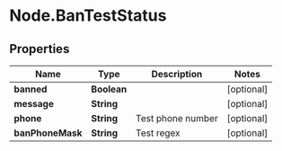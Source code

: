 # Node.BanTestStatus

## Properties

Name | Type | Description | Notes
------------ | ------------- | ------------- | -------------
**banned** | **Boolean** |  | [optional] 
**message** | **String** |  | [optional] 
**phone** | **String** | Test phone number | [optional] 
**banPhoneMask** | **String** | Test regex | [optional] 


